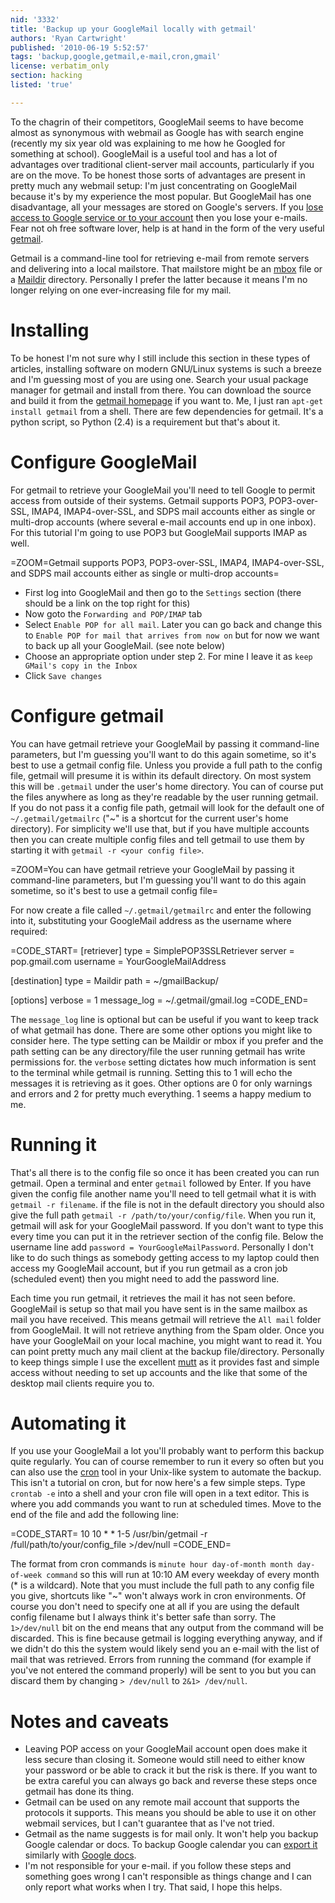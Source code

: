 ```yaml
---
nid: '3332'
title: 'Backup up your GoogleMail locally with getmail'
authors: 'Ryan Cartwright'
published: '2010-06-19 5:52:57'
tags: 'backup,google,getmail,e-mail,cron,gmail'
license: verbatim_only
section: hacking
listed: 'true'

---
```

To the chagrin of their competitors, GoogleMail seems to have become almost as synonymous with webmail as Google has with search engine (recently my six year old was explaining to me how he Googled for something at school). GoogleMail is a useful tool and has a lot of advantages over traditional client-server mail accounts, particularly if you are on the move. To be honest those sorts of advantages are present in pretty much any webmail setup: I'm just concentrating on GoogleMail because it's by my experience the most popular. But GoogleMail has one disadvantage, all your messages are stored on Google's servers. If you [lose access to Google service or to your account](http://www.wikihow.com/Avoid-Getting-Your-Gmail-Account-Suspended) then you lose your e-mails. Fear not oh free software lover, help is at hand in the form of the very useful [getmail](http://pyropus.ca/software/getmail/).

<!--break-->

Getmail is a command-line tool for retrieving e-mail from remote servers and delivering into a local mailstore. That mailstore might be an [mbox](http://en.wikipedia.org/wiki/Mbox) file or a [Maildir](http://en.wikipedia.org/wiki/Maildir) directory. Personally I prefer the latter because it means I'm no longer relying on one ever-increasing file for my mail. 

# Installing

To be honest I'm not sure why I still include this section in these types of articles, installing software on modern GNU/Linux systems is such a breeze and I'm guessing most of you are using one. Search your usual package manager for getmail and install from there. You can download the source and build it from the [getmail homepage](http://pyropus.ca/software/getmail/) if you want to. Me, I just ran `apt-get install getmail` from a shell. There are few dependencies for getmail. It's a python script, so Python (2.4) is a requirement but that's about it.

# Configure GoogleMail

For getmail to retrieve your GoogleMail you'll need to tell Google to permit access from outside of their systems. Getmail supports POP3, POP3-over-SSL, IMAP4, IMAP4-over-SSL, and SDPS mail accounts either as single or multi-drop accounts (where several e-mail accounts end up in one inbox). For this tutorial I'm going to use POP3 but GoogleMail supports IMAP as well.

=ZOOM=Getmail supports POP3, POP3-over-SSL, IMAP4, IMAP4-over-SSL, and SDPS mail accounts either as single or multi-drop accounts=

* First log into GoogleMail and then go to the `Settings` section (there should be a link on the top right for this)
* Now goto the `Forwarding and POP/IMAP` tab
* Select `Enable POP for all mail`. Later you can go back and change this to `Enable POP for mail that arrives from now on` but for now we want to back up all your GoogleMail. (see note below)
* Choose an appropriate option under step 2. For mine I leave it as `keep GMail's copy in the Inbox`
* Click `Save changes`

# Configure getmail

You can have getmail retrieve your GoogleMail by passing it command-line parameters, but I'm guessing you'll want to do this again sometime, so it's best to use a getmail config file. Unless you provide a full path to the config file, getmail will presume it is within its default directory. On most system this will be `.getmail` under the user's home directory. You can of course put the files anywhere as long as they're readable by the user running getmail. If you do not pass it a config file path, getmail will look for the default one of `~/.getmail/getmailrc` ("~" is a shortcut for the current user's home directory). For simplicity we'll use that, but if you have multiple accounts then you can create multiple config files and tell getmail to use them by starting it with `getmail -r <your config file>`.

=ZOOM=You can have getmail retrieve your GoogleMail by passing it command-line parameters, but I'm guessing you'll want to do this again sometime, so it's best to use a getmail config file=

For now create a file called `~/.getmail/getmailrc` and enter the following into it, substituting your GoogleMail address as the username where required:

=CODE_START=
[retriever]
type = SimplePOP3SSLRetriever
server = pop.gmail.com
username = YourGoogleMailAddress

[destination]
type = Maildir
path = ~/gmailBackup/

[options]
verbose = 1
message_log = ~/.getmail/gmail.log
=CODE_END=

The `message_log` line is optional but can be useful if you want to keep track of what getmail has done. There are some other options you might like to consider here. The type setting can be Maildir or mbox if you prefer and the path setting can be any directory/file the user running getmail has write permissions for. the `verbose` setting dictates how much information is sent to the terminal while getmail is running. Setting this to 1 will echo the messages it is retrieving as it goes. Other options are 0 for only warnings and errors and 2 for pretty much everything. 1 seems a happy medium to me.

# Running it

That's all there is to the config file so once it has been created you can run getmail. Open a terminal and enter `getmail` followed by Enter. If you have given the config file another name you'll need to tell getmail what it is with `getmail -r filename`. if the file is not in the default directory you should also give the full path `getmail -r /path/to/your/config/file`. When you run it, getmail will ask for your GoogleMail password. If you don't want to type this every time you can put it in the retriever section of the config file. Below the username line add `password = YourGoogleMailPassword`. Personally I don't like to do such things as somebody getting access to my laptop could then access my GoogleMail account, but if you run getmail as a cron job (scheduled event) then you might need to add the password line.

Each time you run getmail, it retrieves the mail it has not seen before. GoogleMail is setup so that mail you have sent is in the same mailbox as mail you have received. This means getmail will retrieve the `All mail` folder from GoogleMail. It will not retrieve anything from the Spam older. Once you have your GoogleMail on your local machine, you might want to read it. You can point pretty much any mail client at the backup file/directory. Personally to keep things simple I use the excellent [mutt](http://www.mutt.org) as it provides fast and simple access without needing to set up accounts and the like that some of the desktop mail clients require you to.

# Automating it

If you use your GoogleMail a lot you'll probably want to perform this backup quite regularly. You can of course remember to run it every so often but you can also use the [cron](http://en.wikipedia.org/wiki/Cron) tool in your Unix-like system to automate the backup. This isn't a tutorial on cron, but for now here's a few simple steps. Type `crontab -e` into a shell and your cron file will open in a text editor. This is where you add commands you want to run at scheduled times. Move to the end of the file and add the following line:

=CODE_START=
10 10 * * 1-5 /usr/bin/getmail -r /full/path/to/your/config_file >/dev/null
=CODE_END=

The format from cron commands is `minute hour day-of-month month day-of-week command` so this will run at 10:10 AM every weekday of every month (* is a wildcard). Note that you must include the full path to any config file you give, shortcuts like "~" won't always work in cron environments. Of course you don't need to specify one at all if you are using the default config filename but I always think it's better safe than sorry. The `1>/dev/null` bit on the end means that any output from the command will be discarded. This is fine because getmail is logging everything anyway, and if we didn't do this the system would likely send you an e-mail with the list of mail that was retrieved. Errors from running the command (for example if you've not entered the command properly) will be sent to you but you can discard them by changing `> /dev/null` to `2&1> /dev/null`.

# Notes and caveats

* Leaving POP access on your GoogleMail account open does make it less secure than closing it. Someone would still need to either know your password or be able to crack it but the risk is there. If you want to be extra careful you can always go back and reverse these steps once getmail has done its thing.
* Getmail can be used on any remote mail account that supports the protocols it supports. This means you should be able to use it on other webmail services, but I can't guarantee that as I've not tried.
* Getmail as the name suggests is for mail only. It won't help you backup Google calendar or docs. To backup Google calendar you can [export it](http://www.google.com/support/calendar/bin/answer.py?hl=en&answer=37111) similarly with [Google docs](http://docs.google.com/support/bin/answer.py?hl=en&answer=49115).
* I'm not responsible for your e-mail. if you follow these steps and something goes wrong I can't responsible as things change and I can only report what works when I try. That said, I hope this helps.